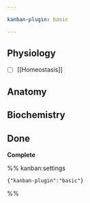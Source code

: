 ```yaml
---

kanban-plugin: basic

---
```


## Physiology

- [ ] [[Homeostasis]]


## Anatomy



## Biochemistry



## Done

**Complete**




%% kanban:settings
```
{"kanban-plugin":"basic"}
```
%%